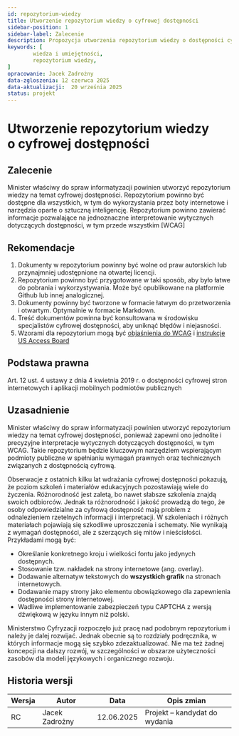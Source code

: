 ```yaml
---
id: repozytorium-wiedzy
title: Utworzenie repozytorium wiedzy o cyfrowej dostępności
sidebar-position: 1
sidebar-label: Zalecenie 
description: Propozycja utworzenia repozytorium wiedzy o dostępności cyfrowej
keywords: [
        wiedza i umiejętności,
		repozytorium wiedzy,
]
opracowanie: Jacek Zadrożny 
data-zgloszenia: 12 czerwca 2025
data-aktualizacji:  20 września 2025
status: projekt
---
```


# Utworzenie repozytorium wiedzy o&nbsp;cyfrowej dostępności

## Zalecenie
Minister właściwy do spraw informatyzacji powinien utworzyć repozytorium wiedzy na temat cyfrowej dostępności. Repozytorium powinno być dostępne dla wszystkich, w tym do wykorzystania przez boty internetowe i narzędzia oparte o sztuczną inteligencję. Repozytorium powinno zawierać informacje pozwalające na jednoznaczne interpretowanie wytycznych dotyczących dostępności, w tym przede wszystkim \[WCAG\]

## Rekomendacje

1. Dokumenty w repozytorium powinny być wolne od praw autorskich lub przynajmniej udostępnione na otwartej licencji.
2. Repozytorium powinno być przygotowane w taki sposób, aby było łatwe do pobrania i wykorzystywania. Może być opublikowane na platformie Github lub innej analogicznej.
3. Dokumenty powinny być tworzone w formacie łatwym do przetworzenia i otwartym. Optymalnie w formacie Markdown.
4. Treść dokumentów powinna być konsultowana w środowisku specjalistów cyfrowej dostępności, aby uniknąć błędów i niejasności.
5. Wzorami dla repozytorium mogą być [objaśnienia do WCAG](https://www.w3.org/WAI/WCAG22/Understanding/text-alternatives.html) i [instrukcje US Access Board](https://www.section508.gov/create/)

## Podstawa prawna

Art. 12 ust. 4 ustawy z dnia 4 kwietnia 2019 r. o dostępności cyfrowej stron internetowych i aplikacji mobilnych podmiotów publicznych

## Uzasadnienie

Minister właściwy do spraw informatyzacji powinien utworzyć repozytorium wiedzy na temat cyfrowej dostępności, ponieważ zapewni ono jednolite i precyzyjne interpretacje wytycznych dotyczących dostępności, w tym WCAG. Takie repozytorium będzie kluczowym narzędziem wspierającym podmioty publiczne w spełnianiu wymagań prawnych oraz technicznych związanych z dostępnością cyfrową.

Obserwacje z ostatnich kilku lat wdrażania cyfrowej dostępności pokazują, że poziom szkoleń i materiałów edukacyjnych pozostawiają wiele do życzenia. Różnorodność jest zaletą, bo nawet słabsze szkolenia znajdą swoich odbiorców. Jednak ta różnorodność i jakość prowadzą do tego, że osoby odpowiedzialne za cyfrową dostępność mają problem z odnalezieniem rzetelnych informacji i interpretacji. W szkoleniach i różnych materiałach pojawiają się szkodliwe uproszczenia i schematy. Nie wynikają z wymagań dostępności, ale z szerzących się mitów i nieścisłości. Przykładami mogą być:

- Określanie konkretnego kroju i wielkości fontu jako jedynych dostępnych.
- Stosowanie tzw. nakładek na strony internetowe (ang. overlay).
- Dodawanie alternatyw tekstowych do **wszystkich grafik** na stronach internetowych.
- Dodawanie mapy strony jako elementu obowiązkowego dla zapewnienia dostępności strony internetowej.
- Wadliwe implementowanie zabezpieczeń typu CAPTCHA z wersją dźwiękową w języku innym niż polski.

Ministerstwo Cyfryzacji rozpoczęło już pracę nad podobnym repozytorium i należy je dalej rozwijać. Jednak obecnie są to rozdziały podręcznika, w których informacje mogą się szybko zdezaktualizować. Nie ma też żadnej koncepcji na dalszy rozwój, w szczególności w obszarze użyteczności zasobów dla modeli językowych i organicznego rozwoju.

## Historia wersji

| **Wersja** | **Autor** | **Data** | **Opis zmian** |
| --- | --- | --- | --- |
| RC | Jacek Zadrożny | 12.06.2025 | Projekt – kandydat do wydania |
